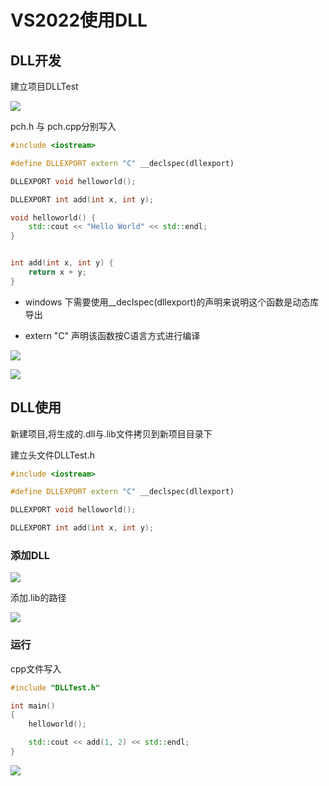 <!--
 * @Description: 
 * @Version: 1.0
 * @Author: 
 * @Email: 
 * @Date: 2023-11-09 21:31:16
 * @LastEditors: Please set LastEditors
 * @LastEditTime: 2023-11-09 22:20:32
-->
# VS2022使用DLL


## DLL开发

建立项目DLLTest

![](https://cdn.hurra.ltd/img/20231109213828.png)

pch.h 与 pch.cpp分别写入

```c++
#include <iostream>

#define DLLEXPORT extern "C" __declspec(dllexport)

DLLEXPORT void helloworld();

DLLEXPORT int add(int x, int y);
```

```c++
void helloworld() {
    std::cout << "Hello World" << std::endl;
}


int add(int x, int y) {
    return x + y;
}
```

- windows 下需要使用\_\_declspec(dllexport)的声明来说明这个函数是动态库导出

- extern "C" 声明该函数按C语言方式进行编译

![](https://cdn.hurra.ltd/img/20231109220258.png)


![](https://cdn.hurra.ltd/img/20231109220434.png)

## DLL使用

新建项目,将生成的.dll与.lib文件拷贝到新项目目录下

建立头文件DLLTest.h

```c++
#include <iostream>

#define DLLEXPORT extern "C" __declspec(dllexport)

DLLEXPORT void helloworld();

DLLEXPORT int add(int x, int y);
```

### 添加DLL

![](https://cdn.hurra.ltd/img/20231109221318.png)

添加.lib的路径

![](https://cdn.hurra.ltd/img/20231109221410.png)


### 运行

cpp文件写入

```c++
#include "DLLTest.h"

int main()
{
    helloworld();

    std::cout << add(1, 2) << std::endl;
}
```

![](https://cdn.hurra.ltd/img/20231109221606.png)